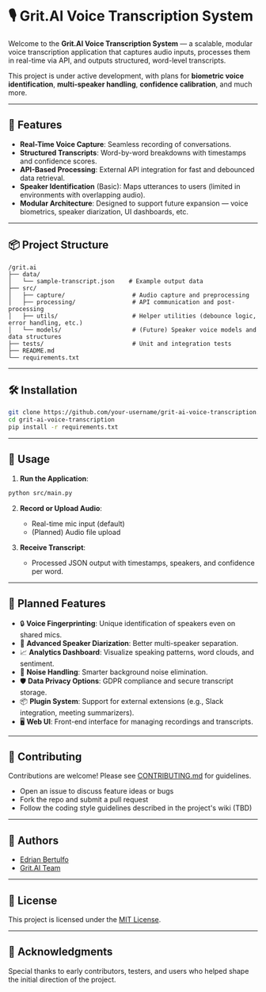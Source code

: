 
# 🎙️ Grit.AI Voice Transcription System

Welcome to the **Grit.AI Voice Transcription System** — a scalable, modular voice transcription application that captures audio inputs, processes them in real-time via API, and outputs structured, word-level transcripts.

This project is under active development, with plans for **biometric voice identification**, **multi-speaker handling**, **confidence calibration**, and much more.

---

## 🚀 Features

- **Real-Time Voice Capture**: Seamless recording of conversations.
- **Structured Transcripts**: Word-by-word breakdowns with timestamps and confidence scores.
- **API-Based Processing**: External API integration for fast and debounced data retrieval.
- **Speaker Identification** (Basic): Maps utterances to users (limited in environments with overlapping audio).
- **Modular Architecture**: Designed to support future expansion — voice biometrics, speaker diarization, UI dashboards, etc.

---

## 📦 Project Structure

```
/grit.ai
├── data/
│   └── sample-transcript.json    # Example output data
├── src/
│   ├── capture/                   # Audio capture and preprocessing
│   ├── processing/                # API communication and post-processing
│   ├── utils/                     # Helper utilities (debounce logic, error handling, etc.)
│   └── models/                    # (Future) Speaker voice models and data structures
├── tests/                         # Unit and integration tests
├── README.md
└── requirements.txt
```

---

## 🛠️ Installation

```bash
git clone https://github.com/your-username/grit-ai-voice-transcription.git
cd grit-ai-voice-transcription
pip install -r requirements.txt
```

---

## 🧩 Usage

1. **Run the Application**:

```bash
python src/main.py
```

2. **Record or Upload Audio**:
   - Real-time mic input (default)
   - (Planned) Audio file upload
   
3. **Receive Transcript**:
   - Processed JSON output with timestamps, speakers, and confidence per word.

---

## 🌟 Planned Features

- 🔒 **Voice Fingerprinting**: Unique identification of speakers even on shared mics.
- 🧠 **Advanced Speaker Diarization**: Better multi-speaker separation.
- 📈 **Analytics Dashboard**: Visualize speaking patterns, word clouds, and sentiment.
- 🧹 **Noise Handling**: Smarter background noise elimination.
- 🛡️ **Data Privacy Options**: GDPR compliance and secure transcript storage.
- 📦 **Plugin System**: Support for external extensions (e.g., Slack integration, meeting summarizers).
- 🖥️ **Web UI**: Front-end interface for managing recordings and transcripts.

---

## 🤝 Contributing

Contributions are welcome! Please see [CONTRIBUTING.md](CONTRIBUTING.md) for guidelines.

- Open an issue to discuss feature ideas or bugs
- Fork the repo and submit a pull request
- Follow the coding style guidelines described in the project's wiki (TBD)

---

## 🧠 Authors

- [Edrian Bertulfo](https://github.com/edrianbertulfo)
- [Grit.AI Team](https://grit.ai)

---

## 📝 License

This project is licensed under the [MIT License](LICENSE).

---

## 📣 Acknowledgments

Special thanks to early contributors, testers, and users who helped shape the initial direction of the project.
